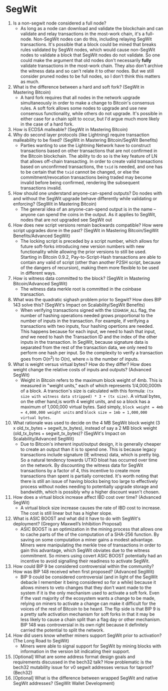 # SegWit

1. Is a non-segwit node considered a full node?
    * As long as a node can download and validate the blockchain and can validate and relay transactions in the most-work chain, it's a full-node. Non-SegWit nodes can do this, including relaying SegWit transactions. It's possible that a block could be mined that breaks rules validated by SegWit nodes, which would cause non-SegWit nodes to validate a block that SegWit nodes do not validate. So one could make the argument that old nodes don't necessarily **fully** validate transactions in the most-work chain. They also don't archive the witness data and so can't relate it to other nodes. But we still consider pruned nodes to be full nodes, so I don't think this matters as much.
1. What is the difference between a hard and soft fork? (SegWit in Mastering Bitcoin)
    * A hard fork requires that all nodes in the network upgrade simultaneously in order to make a change to Bitcoin's consensus rules. A soft fork allows some nodes to upgrade and use new consensus functionality, while others do not upgrade. It's possible in either case for a chain split to occur, but I'd argue much more likely in the case of a hard fork.
1. How is ECDSA malleable? (SegWit in Mastering Bitcoin)
1. Why do second layer protocols (like Lightning) require transaction malleability to be fixed? (SegWit in Mastering Bitcoin/SegWit Benefits)
    * Parties wanting to use the Lightning Network have to construct transactions based on other transactions that are not confirmed in the Bitcoin blockchain. The ability to do so is the key feature of LN that allows off-chain transacting. In order to create valid transactions based on unconfirmed transactions, the `txid` is needed, and one has to be certain that the `txid` cannot be changed, or else the commitment/revocation transactions being traded may become invalid before being confirmed, rendering the subsequent transactions invalid.
1. How should one understand anyone-can-spend outputs? Do nodes with and without the SegWit upgrade behave differently while validating or enforcing? (SegWit in Mastering Bitcoin)
    * The general idea of an anyone-can-spend output is in the name – anyone can spend the coins in the output. As it applies to SegWit, nodes that are not upgraded see SegWit out
1. How does new script versions remain backwards compatible? How were script upgrades done in the past? (SegWit in Mastering Bitcoin/SegWit Benefits/Advanced SegWit)
    * The locking script is preceded by a script number, which allows for future soft-forks introducing new version numbers with new functionality while allowing the prior versions to still be used. Starting in Bitcoin 0.9.2, Pay-to-Script-Hash transactions are able to contain any valid of script (other than another P2SH script, because of the dangers of recursion), making them more flexible to be used in different ways.
1. How is witness data committed to the block? (SegWit in Mastering Bitcoin/Advanced SegWit)
    * The witness data merkle root is committed in the coinbase transaction.
1. What was the quadratic sighash problem prior to Segwit? How does BIP 143 solve this? (SegWit's Impact on Scalability/SegWit Benefits)
    * When verifying transactions signed with the `SIGHASH_ALL` flag, the number of hashing operations needed grows proportional to the number of inputs in the transaction. For example, if verifying a transactions with two inputs, four hashing opertions are needed. This happens because for each input, we need to hash that input, *and* we need to hash the Transaction ID and the index of the other inputs in the transaction. In SegWit, because signature data is separated from the rest of the transaction data, we only need to perform one hash per input. So the complexity to verify a transaction goes from O(n<sup>2</sup>) to O(n), where `n` is the number of inputs.
1. What is weight versus virtual bytes? How do they differ? How does weight change the relative costs of inputs and outputs? (Advanced SegWit)
    * Weight in Bitcoin refers to the maximum block weight of 4mb. This is measured in "weight units," each of which represents 1/4,000,000th of a block. A transction's size is calculated with  this formula: `(tx size with witness data stripped) * 3 + (tx size)`. A virtual bytes, on the other hand,is worth 4 weight units, and so a block has a maximum of 1,000,000 virtual bytes. Said simply, `block weight = 4mb = 4,000,000 weight units` and `block size = 1mb = 1,000,000 virtual bytes`. 
1. What rationale was used to decide on the 4 MB SegWit block weight (3 x old_tx_bytes + segwit_tx_bytes), instead of say a 2 MB block weight (old_tx_bytes + segwit_tx_bytes)? (SegWit's Impact on Scalability/Advanced SegWit)
    * Due to Bitcoin's inherent input/output design, it is generally cheaper to create an output than it is to spend one. This is because legacy transactions include signature (IE witness) data, which is pretty big. So a natural tendency towards UTXO bloat has occurred over time on the network. By discounting the witness data for SegWit transactions by a factor of 4, this incentive to create more transactions than spent is partially corrected. It's worth noting that there is still an issue of having blocks being too large to effectively process without nodes needing to potentially upgrade storage and bandwidth, which is possibly why a higher discount wasn't chosen.
1. How does a virtual block increase affect IBD cost over time? (Advanced SegWit)
    * A virtual block size increase causes the rate of IBD cost to increase. The cost is still linear but has a higher slope.
1. What is ASIC BOOST and what did it have to do with SegWit's deployment? (Gregory Maxwell’s Inhibition Proposal)
    * ASIC BOOST is an optimization in the mining process that allows one to cache parts of the of the computation of a SHA-256 function. By saving on some computation a miner gains a modest advantage. Miners were manipulating the merkle tree of transactions in order to gain this advantage, which SegWit obviates due to the witness commitment. So miners using covert ASIC BOOST potentially had an incentive to avoid signalling their readiness to activate SegWit.
1. How could BIP 9 be considered controversial within the community? How was BIP 148 received when first proposed? (Advanced SegWit)
    * BIP 9 could be considered controversial (and in light of the SegWit debacle I remember it being considered so for a while) because it allows miners to veto changes that they don't want made to the system if it is the only mechanism used to activate a soft fork. Even if the vast majority of the ecosystem wants a change to be made, relying on miners to activate a change can make it difficult for the voices of the rest of Bitcoin to be heard. The flip side is that BIP 9 is a pretty safe activation mechanism for soft forks in that it may be less likely to cause a chain split than a flag day or other mechanism. BIP 148 was controversial in its own right because it definitely carried the potential to split the network.
1. How did users know whether miners support SegWit prior to activation? (The Long Road to SegWit)
    * Miners were able to signal support for SegWit by mining blocks with information in the version bit indicating their support.
1. [Optional] What are some address format design goals and requirements discussed in the bech32 talk? How problematic is the bech32 mutability issue for v0 segwit addresses versus for taproot? (Bech32)
1. [Optional] What is the difference between wrapped SegWit and native SegWit addresses? (SegWit Wallet Development)